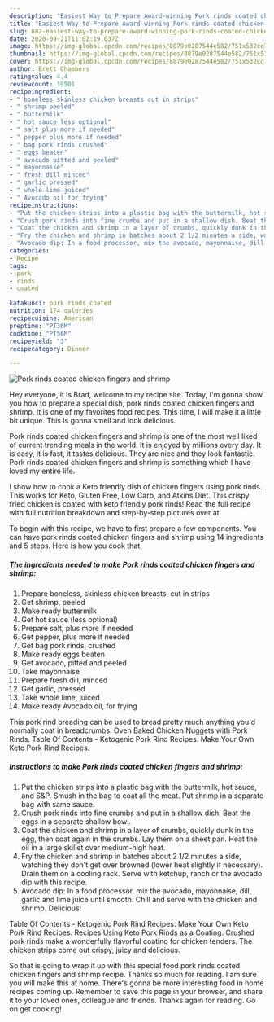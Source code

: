 ```yaml
---
description: "Easiest Way to Prepare Award-winning Pork rinds coated chicken fingers and shrimp"
title: "Easiest Way to Prepare Award-winning Pork rinds coated chicken fingers and shrimp"
slug: 882-easiest-way-to-prepare-award-winning-pork-rinds-coated-chicken-fingers-and-shrimp
date: 2020-09-21T11:02:19.037Z
image: https://img-global.cpcdn.com/recipes/8879e0287544e582/751x532cq70/pork-rinds-coated-chicken-fingers-and-shrimp-recipe-main-photo.jpg
thumbnail: https://img-global.cpcdn.com/recipes/8879e0287544e582/751x532cq70/pork-rinds-coated-chicken-fingers-and-shrimp-recipe-main-photo.jpg
cover: https://img-global.cpcdn.com/recipes/8879e0287544e582/751x532cq70/pork-rinds-coated-chicken-fingers-and-shrimp-recipe-main-photo.jpg
author: Brett Chambers
ratingvalue: 4.4
reviewcount: 19501
recipeingredient:
- " boneless skinless chicken breasts cut in strips"
- " shrimp peeled"
- " buttermilk"
- " hot sauce less optional"
- " salt plus more if needed"
- " pepper plus more if needed"
- " bag pork rinds crushed"
- " eggs beaten"
- " avocado pitted and peeled"
- " mayonnaise"
- " fresh dill minced"
- " garlic pressed"
- " whole lime juiced"
- " Avocado oil for frying"
recipeinstructions:
- "Put the chicken strips into a plastic bag with the buttermilk, hot sauce, and S&amp;P. Smush in the bag to coat all the meat. Put shrimp in a separate bag with same sauce."
- "Crush pork rinds into fine crumbs and put in a shallow dish. Beat the eggs in a separate shallow bowl."
- "Coat the chicken and shrimp in a layer of crumbs, quickly dunk in the egg, then coat again in the crumbs. Lay them on a sheet pan. Heat the oil in a large skillet over medium-high heat."
- "Fry the chicken and shrimp in batches about 2 1/2 minutes a side, watching they don&#39;t get over browned (lower heat slightly if necessary). Drain them on a cooling rack. Serve with ketchup, ranch or the avocado dip with this recipe."
- "Avocado dip: In a food processor, mix the avocado, mayonnaise, dill, garlic and lime juice until smooth. Chill and serve with the chicken and shrimp. Delicious!"
categories:
- Recipe
tags:
- pork
- rinds
- coated

katakunci: pork rinds coated 
nutrition: 174 calories
recipecuisine: American
preptime: "PT36M"
cooktime: "PT56M"
recipeyield: "3"
recipecategory: Dinner

---
```



![Pork rinds coated chicken fingers and shrimp](https://img-global.cpcdn.com/recipes/8879e0287544e582/751x532cq70/pork-rinds-coated-chicken-fingers-and-shrimp-recipe-main-photo.jpg)

Hey everyone, it is Brad, welcome to my recipe site. Today, I'm gonna show you how to prepare a special dish, pork rinds coated chicken fingers and shrimp. It is one of my favorites food recipes. This time, I will make it a little bit unique. This is gonna smell and look delicious.

Pork rinds coated chicken fingers and shrimp is one of the most well liked of current trending meals in the world. It is enjoyed by millions every day. It is easy, it is fast, it tastes delicious. They are nice and they look fantastic. Pork rinds coated chicken fingers and shrimp is something which I have loved my entire life.

I show how to cook a Keto friendly dish of chicken fingers using pork rinds. This works for Keto, Gluten Free, Low Carb, and Atkins Diet. This crispy fried chicken is coated with keto friendly pork rinds! Read the full recipe with full nutrition breakdown and step-by-step pictures over at.


To begin with this recipe, we have to first prepare a few components. You can have pork rinds coated chicken fingers and shrimp using 14 ingredients and 5 steps. Here is how you cook that.

<!--inarticleads1-->

##### The ingredients needed to make Pork rinds coated chicken fingers and shrimp:

1. Prepare  boneless, skinless chicken breasts, cut in strips
1. Get  shrimp, peeled
1. Make ready  buttermilk
1. Get  hot sauce (less optional)
1. Prepare  salt, plus more if needed
1. Get  pepper, plus more if needed
1. Get  bag pork rinds, crushed
1. Make ready  eggs beaten
1. Get  avocado, pitted and peeled
1. Take  mayonnaise
1. Prepare  fresh dill, minced
1. Get  garlic, pressed
1. Take  whole lime, juiced
1. Make ready  Avocado oil, for frying


This pork rind breading can be used to bread pretty much anything you&#39;d normally coat in breadcrumbs. Oven Baked Chicken Nuggets with Pork Rinds. Table Of Contents - Ketogenic Pork Rind Recipes. Make Your Own Keto Pork Rind Recipes. 

<!--inarticleads2-->

##### Instructions to make Pork rinds coated chicken fingers and shrimp:

1. Put the chicken strips into a plastic bag with the buttermilk, hot sauce, and S&amp;P. Smush in the bag to coat all the meat. Put shrimp in a separate bag with same sauce.
1. Crush pork rinds into fine crumbs and put in a shallow dish. Beat the eggs in a separate shallow bowl.
1. Coat the chicken and shrimp in a layer of crumbs, quickly dunk in the egg, then coat again in the crumbs. Lay them on a sheet pan. Heat the oil in a large skillet over medium-high heat.
1. Fry the chicken and shrimp in batches about 2 1/2 minutes a side, watching they don&#39;t get over browned (lower heat slightly if necessary). Drain them on a cooling rack. Serve with ketchup, ranch or the avocado dip with this recipe.
1. Avocado dip: In a food processor, mix the avocado, mayonnaise, dill, garlic and lime juice until smooth. Chill and serve with the chicken and shrimp. Delicious!


Table Of Contents - Ketogenic Pork Rind Recipes. Make Your Own Keto Pork Rind Recipes. Recipes Using Keto Pork Rinds as a Coating. Crushed pork rinds make a wonderfully flavorful coating for chicken tenders. The chicken strips come out crispy, juicy and delicious. 

So that is going to wrap it up with this special food pork rinds coated chicken fingers and shrimp recipe. Thanks so much for reading. I am sure you will make this at home. There's gonna be more interesting food in home recipes coming up. Remember to save this page in your browser, and share it to your loved ones, colleague and friends. Thanks again for reading. Go on get cooking!
